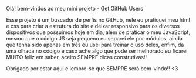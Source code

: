 Olá! bem-vindos ao meu mini projeto - Get GitHub Users

Esse projeto é um buscador de perfis no GitHub, nele eu pratiquei meu html e css para criar a estrutura do site e deixar responsivo para os diversos dispositivos que possuimos hoje em dia, além de praticar o meu JavaScript, mesmo que o código JS seja pequeno eu separei ele por módulos, ainda que tenha sido apenas em três eu usei para treinar o uso deles, enfim, dá uma olhada no código e caso ache algo que pode ser melhorado eu ficarei MUITO feliz em saber, aceito SEMPRE dicas construtivas!!

Obrigado por estar aqui e lembre-se que SEMPRE será bem-vindo!! <3